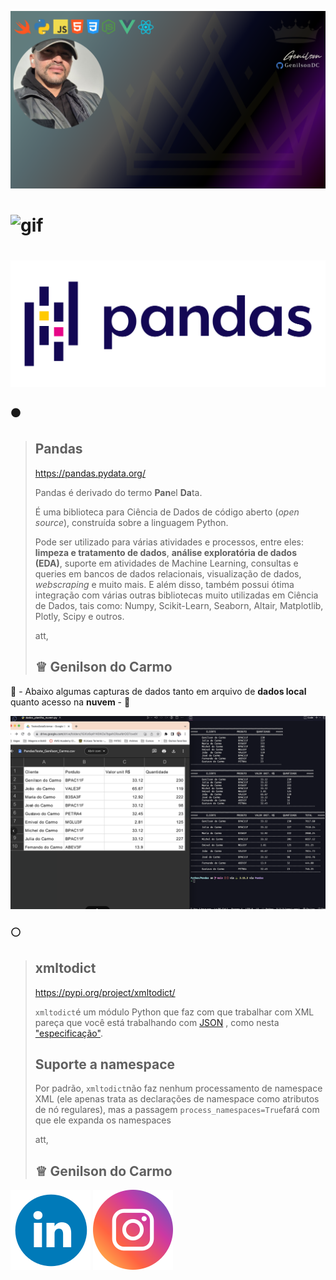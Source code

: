 ![GenilsonDC Banner](Documentation/GitGenilsonDC.png)

#   ![gif](Documentation/xml_to_Excel.gif)

#   ![Pandas Logo](Documentation/Pandas_logo.svg.png)      



###     ⚫️  

> ## **Pandas** 
>
> https://pandas.pydata.org/
>
> Pandas é derivado do termo **Pan**el **Da**ta.
>
> É uma biblioteca para Ciência de Dados de código aberto (*open source*), construída sobre a linguagem Python.
>
>  Pode ser utilizado para várias atividades e processos, entre eles: **limpeza e tratamento de dados**, **análise exploratória de dados (EDA)**, suporte em atividades de Machine Learning, consultas e queries em bancos de dados relacionais, visualização de dados, *webscraping* e muito mais. E além disso, também possui ótima integração com várias outras bibliotecas muito utilizadas em Ciência de Dados, tais como: Numpy, Scikit-Learn, Seaborn, Altair, Matplotlib, Plotly, Scipy e outros. 
>
>
> att,
>
> ## **♕** **Genilson do Carmo**

 🐍 - Abaixo algumas capturas de dados tanto em arquivo de **dados local** quanto acesso na **nuvem** - 🐼

 ![Splash](Documentation/img2.png)

###     ⚪️  

> ## xmltodict
>
> https://pypi.org/project/xmltodict/
>
> `xmltodict`é um módulo Python que faz com que trabalhar com XML pareça que você está trabalhando com [JSON](http://docs.python.org/library/json.html) , como nesta ["especificação"](http://www.xml.com/pub/a/2006/05/31/converting-between-xml-and-json.html).
>
> ## Suporte a namespace
>
> Por padrão, `xmltodict`não faz nenhum processamento de namespace XML (ele apenas trata as declarações de namespace como atributos de nó regulares), mas a passagem `process_namespaces=True`fará com que ele expanda os namespaces
>
>
> att,
>
> ## **♕** **Genilson do Carmo**



 

 



[![linkedin](Documentation/linkedin_icon.png)](https://www.linkedin.com/in/genilson-do-carmo-8a42b89a/)             [![instagrm](Documentation/instag.png)](https://www.instagram.com/genilson_carmo/) 
